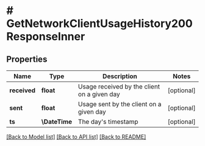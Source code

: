 # # GetNetworkClientUsageHistory200ResponseInner

## Properties

Name | Type | Description | Notes
------------ | ------------- | ------------- | -------------
**received** | **float** | Usage received by the client on a given day | [optional]
**sent** | **float** | Usage sent by the client on a given day | [optional]
**ts** | **\DateTime** | The day&#39;s timestamp | [optional]

[[Back to Model list]](../../README.md#models) [[Back to API list]](../../README.md#endpoints) [[Back to README]](../../README.md)
